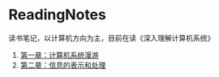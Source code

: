 # ReadingNotes
读书笔记，以计算机方向为主，目前在读《深入理解计算机系统》

1. [第一章：计算机系统漫游](./深入理解计算机系统（CSAPP）/第一章：计算机系统漫游.md)
2. [第二章：信息的表示和处理](./深入理解计算机系统（CSAPP）/第二章：信息的表示和处理（一）.md)